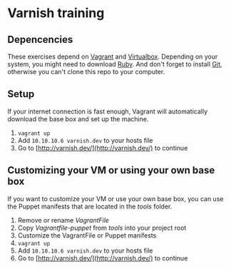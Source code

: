 # Varnish training

## Depencencies

These exercises depend on [Vagrant](http://vagrantup.com) and [Virtualbox](http://www.virtualbox.org). Depending on your system, you might need to download [Ruby](http://www.ruby-lang.org). And don't forget to install [Git](http://git-scm.com), otherwise you can't clone this repo to your computer.

## Setup

If your internet connection is fast enough, Vagrant will automatically download the base box and set up the machine.

1.  `vagrant up`
2.  Add `10.10.10.6 varnish.dev` to your hosts file
3.  Go to [http://varnish.dev/](http://varnish.dev/) to continue

## Customizing your VM or using your own base box

If you want to customize your VM or use your own base box, you can use the Puppet manifests that are located in the *tools* folder.

1.  Remove or rename *VagrantFile*
2.  Copy *Vagrantfile-puppet* from *tools* into your project root
3.  Customize the VagrantFile or Puppet manifests
4.  `vagrant up`
5.  Add `10.10.10.6 varnish.dev` to your hosts file
6.  Go to [http://varnish.dev/](http://varnish.dev/) to continue
